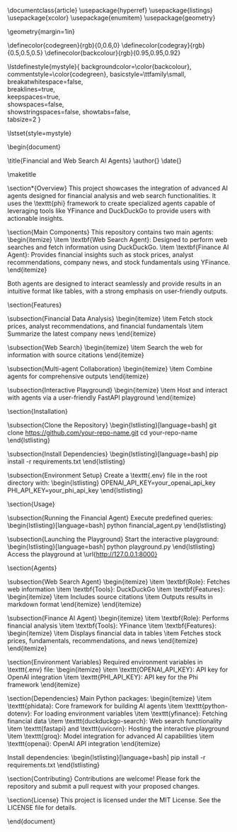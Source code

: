 \documentclass{article}
\usepackage{hyperref}
\usepackage{listings}
\usepackage{xcolor}
\usepackage{enumitem}
\usepackage{geometry}

\geometry{margin=1in}

\definecolor{codegreen}{rgb}{0,0.6,0}
\definecolor{codegray}{rgb}{0.5,0.5,0.5}
\definecolor{backcolour}{rgb}{0.95,0.95,0.92}

\lstdefinestyle{mystyle}{
    backgroundcolor=\color{backcolour},   
    commentstyle=\color{codegreen},
    basicstyle=\ttfamily\small,
    breakatwhitespace=false,         
    breaklines=true,                 
    keepspaces=true,                 
    showspaces=false,                
    showstringspaces=false,
    showtabs=false,                  
    tabsize=2
}

\lstset{style=mystyle}

\begin{document}

\title{Financial and Web Search AI Agents}
\author{}
\date{}

\maketitle

\section*{Overview}
This project showcases the integration of advanced AI agents designed for financial analysis and web search functionalities. It uses the \texttt{phi} framework to create specialized agents capable of leveraging tools like YFinance and DuckDuckGo to provide users with actionable insights.

\section{Main Components}
This repository contains two main agents:
\begin{itemize}
    \item \textbf{Web Search Agent}: Designed to perform web searches and fetch information using DuckDuckGo.
    \item \textbf{Finance AI Agent}: Provides financial insights such as stock prices, analyst recommendations, company news, and stock fundamentals using YFinance.
\end{itemize}

Both agents are designed to interact seamlessly and provide results in an intuitive format like tables, with a strong emphasis on user-friendly outputs.

\section{Features}

\subsection{Financial Data Analysis}
\begin{itemize}
    \item Fetch stock prices, analyst recommendations, and financial fundamentals
    \item Summarize the latest company news
\end{itemize}

\subsection{Web Search}
\begin{itemize}
    \item Search the web for information with source citations
\end{itemize}

\subsection{Multi-agent Collaboration}
\begin{itemize}
    \item Combine agents for comprehensive outputs
\end{itemize}

\subsection{Interactive Playground}
\begin{itemize}
    \item Host and interact with agents via a user-friendly FastAPI playground
\end{itemize}

\section{Installation}

\subsection{Clone the Repository}
\begin{lstlisting}[language=bash]
git clone https://github.com/your-repo-name.git
cd your-repo-name
\end{lstlisting}

\subsection{Install Dependencies}
\begin{lstlisting}[language=bash]
pip install -r requirements.txt
\end{lstlisting}

\subsection{Environment Setup}
Create a \texttt{.env} file in the root directory with:
\begin{lstlisting}
OPENAI_API_KEY=your_openai_api_key
PHI_API_KEY=your_phi_api_key
\end{lstlisting}

\section{Usage}

\subsection{Running the Financial Agent}
Execute predefined queries:
\begin{lstlisting}[language=bash]
python financial_agent.py
\end{lstlisting}

\subsection{Launching the Playground}
Start the interactive playground:
\begin{lstlisting}[language=bash]
python playground.py
\end{lstlisting}
Access the playground at \url{http://127.0.0.1:8000}

\section{Agents}

\subsection{Web Search Agent}
\begin{itemize}
    \item \textbf{Role}: Fetches web information
    \item \textbf{Tools}: DuckDuckGo
    \item \textbf{Features}:
    \begin{itemize}
        \item Includes source citations
        \item Outputs results in markdown format
    \end{itemize}
\end{itemize}

\subsection{Finance AI Agent}
\begin{itemize}
    \item \textbf{Role}: Performs financial analysis
    \item \textbf{Tools}: YFinance
    \item \textbf{Features}:
    \begin{itemize}
        \item Displays financial data in tables
        \item Fetches stock prices, fundamentals, recommendations, and news
    \end{itemize}
\end{itemize}

\section{Environment Variables}
Required environment variables in \texttt{.env} file:
\begin{itemize}
    \item \texttt{OPENAI\_API\_KEY}: API key for OpenAI integration
    \item \texttt{PHI\_API\_KEY}: API key for the Phi framework
\end{itemize}

\section{Dependencies}
Main Python packages:
\begin{itemize}
    \item \texttt{phidata}: Core framework for building AI agents
    \item \texttt{python-dotenv}: For loading environment variables
    \item \texttt{yfinance}: Fetching financial data
    \item \texttt{duckduckgo-search}: Web search functionality
    \item \texttt{fastapi} and \texttt{uvicorn}: Hosting the interactive playground
    \item \texttt{groq}: Model integration for advanced AI capabilities
    \item \texttt{openai}: OpenAI API integration
\end{itemize}

Install dependencies:
\begin{lstlisting}[language=bash]
pip install -r requirements.txt
\end{lstlisting}

\section{Contributing}
Contributions are welcome! Please fork the repository and submit a pull request with your proposed changes.

\section{License}
This project is licensed under the MIT License. See the LICENSE file for details.

\end{document}
